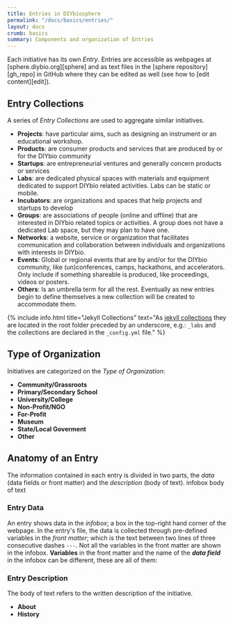```yaml
---
title: Entries in DIYbiosphere
permalink: "/docs/basics/entries/"
layout: docs
crumb: basics
summary: Components and organization of Entries
---
```


Each initiative has its own _Entry_. Entries are accessible as webpages at [sphere.diybio.org][sphere] and as text files in the [sphere repository][gh_repo] in GitHub where they can be edited as well (see how to [edit content][edit]).

## Entry Collections
A series of _Entry Collections_ are used to aggregate similar initiatives.

- <i class="travel icon"></i> **Projects**: have particular aims, such as designing an instrument or an educational workshop.
- <i class="shop icon"></i> **Products**: are consumer products and services that are produced by or for the DIYbio community
- <i class="rocket icon"></i> **Startups**: are entrepreneurial ventures and generally concern products or services
- <i class="lab icon"></i> **Labs**: are dedicated physical spaces with materials and equipment dedicated to support DIYbio related activities. Labs can be static or mobile.
- <i class="leaf icon"></i> **Incubators**: are organizations and spaces that help projects and startups to develop
- <i class="users icon"></i> **Groups**: are associations of people (online and offline) that are interested in DIYbio related topics or activities. A group does not have a dedicated Lab space, but they may plan to have one.
- <i class="share alternate icon"></i> **Networks**: a website, service or organization that facilitates communication and collaboration between individuals and organizations with interests in DIYbio.
- <i class="ticket icon"></i> **Events**: Global or regional events that are by and/or for the DIYbio community, like (un)conferences, camps, hackathons, and accelerators. Only include if something shareable is produced, like proceedings, videos or posters.
- <i class="umbrella icon"></i> **Others**: Is an umbrella term for all the rest. Eventually as new entries begin to define themselves a new collection will be created to accommodate them.

{% include info.html title="Jekyll Collections" text="As [jekyll collections](https://jekyllrb.com/docs/collections/) they are located in the root folder preceded by an underscore, e.g.: `_labs` and the collections are declared in the `_config.yml` file." %}

## Type of Organization
Initiatives are categorized on the _Type of Organization_:

- **Community/Grassroots**
- **Primary/Secondary School**
- **University/College**
- **Non-Profit/NGO**
- **For-Profit**
- **Museum**
- **State/Local Goverment**
- **Other**

## Anatomy of an Entry
The information contained in each entry is divided in two parts, the _data_ (data fields or front matter) and the _description_ (body of text).
<i class="square outline icon"></i> infobox <i class="align left icon"></i> body of text

### Entry Data
An entry shows data in the _infobox_; a box in the top-right hand corner of the webpage. In the entry's file, the data is collected through pre-defined variables in the _front matter_; which is the text between two lines of three consecutive dashes `---`. Not all the variables in the front matter are shown in the infobox. **Variables** in the front matter and the name of the _**data field**_ in the infobox can be different, these are all of them:


### Entry Description
The body of text refers to the written description of the initiative.

  - **About**
  - **History**
